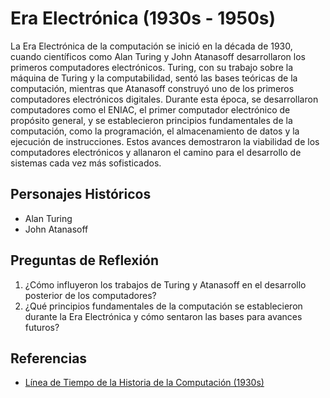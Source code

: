 
# Era Electrónica (1930s - 1950s)

La Era Electrónica de la computación se inició en la década de 1930, cuando científicos como Alan Turing y John Atanasoff desarrollaron los primeros computadores electrónicos. Turing, con su trabajo sobre la máquina de Turing y la computabilidad, sentó las bases teóricas de la computación, mientras que Atanasoff construyó uno de los primeros computadores electrónicos digitales. Durante esta época, se desarrollaron computadores como el ENIAC, el primer computador electrónico de propósito general, y se establecieron principios fundamentales de la computación, como la programación, el almacenamiento de datos y la ejecución de instrucciones. Estos avances demostraron la viabilidad de los computadores electrónicos y allanaron el camino para el desarrollo de sistemas cada vez más sofisticados.

## Personajes Históricos
- Alan Turing
- John Atanasoff

## Preguntas de Reflexión
1. ¿Cómo influyeron los trabajos de Turing y Atanasoff en el desarrollo posterior de los computadores?
2. ¿Qué principios fundamentales de la computación se establecieron durante la Era Electrónica y cómo sentaron las bases para avances futuros?

## Referencias
- [Línea de Tiempo de la Historia de la Computación (1930s)](https://www.computerhistory.org/timeline/1930s/)
